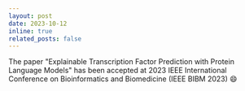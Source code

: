 ```yaml
---
layout: post
date: 2023-10-12
inline: true
related_posts: false
---
```


The paper "Explainable Transcription Factor Prediction with Protein Language Models" has been accepted at 2023 IEEE International Conference on Bioinformatics and Biomedicine (IEEE BIBM 2023) :smile:
